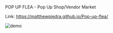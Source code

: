 POP UP FLEA - Pop Up Shop/Vendor Market

Link: https://matthewpiedra.github.io/Pop-up-flea/

![demo](https://user-images.githubusercontent.com/66268282/127677742-91250d33-ab69-4bf4-bc57-ddc2332e6898.gif)
